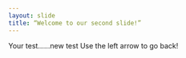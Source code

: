 ```yaml
---
layout: slide
title: “Welcome to our second slide!”
---
```

Your test......new test
Use the left arrow to go back!
